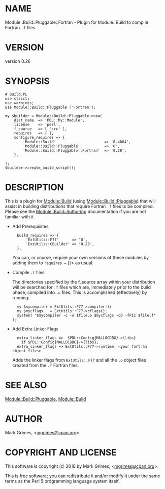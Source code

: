 # NAME

Module::Build::Pluggable::Fortran - Plugin for Module::Build to compile Fortran `.f` files

# VERSION

version 0.26

# SYNOPSIS

    # Build.PL
    use strict;
    use warnings;
    use Module::Build::Pluggable ('Fortran');

    my $builder = Module::Build::Pluggable->new(
        dist_name  => 'PDL::My::Module',
        license    => 'perl',
        f_source   => [ 'src' ],
        requires   => { },
        configure_requires => {
            'Module::Build'                      => '0.4004',
            'Module::Build::Pluggable'           => '0',
            'Module::Build::Pluggable::Fortran'  => '0.20',
        },

    );
    $builder->create_build_script();

# DESCRIPTION

This is a plugin for [Module::Build](https://metacpan.org/pod/Module::Build) (using [Module::Build::Pluggable](https://metacpan.org/pod/Module::Build::Pluggable)) that
will assist in building distributions that require Fortran `.f` files to be
compiled. Please see the [Module::Build::Authoring](https://metacpan.org/pod/Module::Build::Authoring) documentation if you are
not familiar with it.

- Add Prerequisites

        build_requires => {
            'ExtUtils::F77'      => '0',
            'ExtUtils::CBuilder' => '0.23',
        },

    You can, or course, require your own versions of these modules by adding them
    to `requires =` {}> as usual.

- Compile `.f` files

    The directories specified by the f\_source array within your distribution will
    be searched for `.f` files which are, immediately prior to the build phase,
    compiled into `.o` files.
    This is accomplished (effectively) by running:

        my $mycompiler = ExtUtils::F77->compiler();
        my $mycflags   = ExtUtils::F77->cflags();
        system( "$mycompiler -c -o $file.o $mycflags -O3 -fPIC $file.f" );

- Add Extra Linker Flags

        extra_linker_flags =>  $PDL::Config{MALLOCDBG}->{libs}
          if $PDL::Config{MALLOCDBG}->{libs};
        extra_linker_flags => ExtUtils::F77->runtime, <your fortran object files>

    Adds the linker flags from `ExtUtils::F77` and all the `.o` object files
    created from the `.f` Fortran files.

# SEE ALSO

[Module::Build::Pluggable](https://metacpan.org/pod/Module::Build::Pluggable), [Module::Build](https://metacpan.org/pod/Module::Build)

# AUTHOR

Mark Grimes, &lt;mgrimes@cpan.org>

# COPYRIGHT AND LICENSE

This software is copyright (c) 2016 by Mark Grimes, &lt;mgrimes@cpan.org>.

This is free software; you can redistribute it and/or modify it under
the same terms as the Perl 5 programming language system itself.
